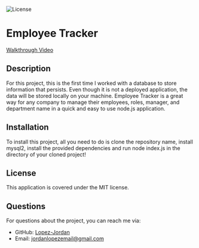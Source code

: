 
![License](https://img.shields.io/badge/license-MIT-brightgreen)

# Employee Tracker

[Walkthrough Video](https://drive.google.com/file/d/1pptHBw5KprhblyS2n2AVz5LuV7JmaqCi/view)

## Description
For this project, this is the first time I worked with a database to store information that persists. Even though it is not a deployed application,
the data will be stored locally on your machine. Employee Tracker is a great way for any company to manage their employees, roles, manager, and department name 
in a quick and easy to use node.js application.

## Installation
To install this project, all you need to do is clone the repository name, install mysql2, install the provided dependencies and run node index.js in the directory of your cloned project!

## License
This application is covered under the MIT license.

## Questions
For questions about the project, you can reach me via:
- GitHub: [Lopez-Jordan](https://github.com/Lopez-Jordan)
- Email: jordanlopezemail@gmail.com